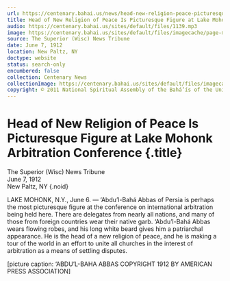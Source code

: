 ```yaml
---
url: https://centenary.bahai.us/news/head-new-religion-peace-picturesque-figure-lake-mohonk-arbitration-conference
title: Head of New Religion of Peace Is Picturesque Figure at Lake Mohonk Arbitration Conference
audio: https://centenary.bahai.us/sites/default/files/1139.mp3
image: https://centenary.bahai.us/sites/default/files/imagecache/page-main-image/images/press_clippings/06-07-1912%2CThe%20Superior%20%28Wisc%29%20News%20Tribune%2CHead%20of%20New%20Religion%20of%20Peace%20is%20Picturesque.png
source: The Superior (Wisc) News Tribune
date: June 7, 1912
location: New Paltz, NY
doctype: website
status: search-only
encumbered: false
collection: Centenary News
collectionImage: https://centenary.bahai.us/sites/default/files/imagecache/theme-image/main_image/abdulbaha-overview-small_0.jpg
copyright: © 2011 National Spiritual Assembly of the Bahá’ís of the United States
---
```



# Head of New Religion of Peace Is Picturesque Figure at Lake Mohonk Arbitration Conference {.title}

The Superior (Wisc) News Tribune  
June 7, 1912  
New Paltz, NY
{.noid}  



LAKE MOHONK, N.Y., June 6. — ‘Abdu’l-Bahá Abbas of Persia is perhaps the most picturesque figure at the conference on international arbitration being held here. There are delegates from nearly all nations, and many of those from foreign countries wear their native garb. ‘Abdu’l-Bahá Abbas wears flowing robes, and his long white beard gives him a patriarchal appearance. He is the head of a new religion of peace, and he is making a tour of the world in an effort to unite all churches in the interest of arbitration as a means of settling disputes.

\[picture caption: ‘ABDU’L-BAHA ABBAS COPYRIGHT 1912 BY AMERICAN PRESS ASSOCIATION\]
